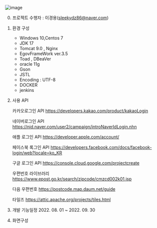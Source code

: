 ![image](https://user-images.githubusercontent.com/81811670/183057550-0338fb8c-7a88-4769-b4b6-4a99a9128aea.png)



0. 프로젝트 수행자 : 이경용(sleekydz86@naver.com)

1. 환경 구성
   + Windows 10,Centos 7
   + JDK 17
   + Tomcat 9.0 , Nginx
   + EgovFrameWork ver.3.5
   + Toad , DBeaVer 
   + oracle 11g
   + Gson
   + JSTL
   + Encoding : UTF-8
   + DOCKER
   + jenkins
 
2. 사용 API

   카카오로그인 API
   https://developers.kakao.com/product/kakaoLogin

   네이버로그인 API
   https://nid.naver.com/user2/campaign/introNaverIdLogin.nhn

   애플 로그인 API
   https://developer.apple.com/account/

   페이스북 록그인 API
   https://developers.facebook.com/docs/facebook-login/web?locale=ko_KR

   구글 로그인 API
   https://console.cloud.google.com/projectcreate
   
   우편번호 라이브러리
   https://www.epost.go.kr/search/zipcode/cmzcd002k01.jsp
   
   다음 우편번호
   https://postcode.map.daum.net/guide
   
   타일즈 https://attic.apache.org/projects/tiles.html

4. 개발 기능일정  2022. 08. 01 ~ 2022. 09. 30
  
5. 화면구성
